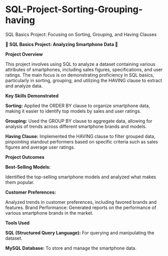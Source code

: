 # SQL-Project-Sorting-Grouping-having
SQL Basics Project: Focusing on Sorting, Grouping, and Having Clauses

**🚀 SQL Basics Project: Analyzing Smartphone Data 🚀**

**Project Overview**

This project involves using SQL to analyze a dataset containing various attributes of smartphones, including sales figures, specifications, and user ratings. The main focus is on demonstrating proficiency in SQL basics, particularly in sorting, grouping, and utilizing the HAVING clause to extract and analyze data.

**Key Skills Demonstrated**

**Sorting:** Applied the ORDER BY clause to organize smartphone data, making it easier to identify top models by sales and user ratings.

**Grouping:** Used the GROUP BY clause to aggregate data, allowing for analysis of trends across different smartphone brands and models.

**Having Clause:** Implemented the HAVING clause to filter grouped data, pinpointing standout performers based on specific criteria such as sales figures and average user ratings.

**Project Outcomes**

**Best-Selling Models:** 

Identified the top-selling smartphone models and analyzed what makes them popular.

**Customer Preferences:** 

Analyzed trends in customer preferences, including favored brands and features.
Brand Performance: Generated reports on the performance of various smartphone brands in the market.

**Tools Used**

**SQL (Structured Query Language):** For querying and manipulating the dataset.

**MySQL Database:** To store and manage the smartphone data.
